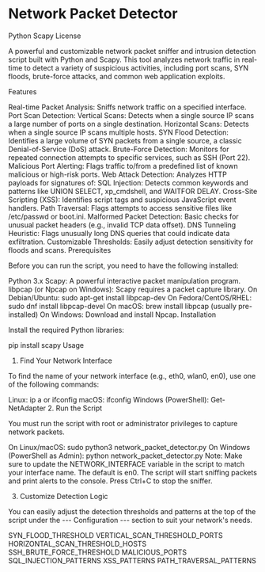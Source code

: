 # Network Packet Detector

Python Scapy License

A powerful and customizable network packet sniffer and intrusion detection script built with Python and Scapy. This tool analyzes network traffic in real-time to detect a variety of suspicious activities, including port scans, SYN floods, brute-force attacks, and common web application exploits.

Features

Real-time Packet Analysis: Sniffs network traffic on a specified interface.
Port Scan Detection:
Vertical Scans: Detects when a single source IP scans a large number of ports on a single destination.
Horizontal Scans: Detects when a single source IP scans multiple hosts.
SYN Flood Detection: Identifies a large volume of SYN packets from a single source, a classic Denial-of-Service (DoS) attack.
Brute-Force Detection: Monitors for repeated connection attempts to specific services, such as SSH (Port 22).
Malicious Port Alerting: Flags traffic to/from a predefined list of known malicious or high-risk ports.
Web Attack Detection: Analyzes HTTP payloads for signatures of:
SQL Injection: Detects common keywords and patterns like UNION SELECT, xp_cmdshell, and WAITFOR DELAY.
Cross-Site Scripting (XSS): Identifies script tags and suspicious JavaScript event handlers.
Path Traversal: Flags attempts to access sensitive files like /etc/passwd or boot.ini.
Malformed Packet Detection: Basic checks for unusual packet headers (e.g., invalid TCP data offset).
DNS Tunneling Heuristic: Flags unusually long DNS queries that could indicate data exfiltration.
Customizable Thresholds: Easily adjust detection sensitivity for floods and scans.
Prerequisites

Before you can run the script, you need to have the following installed:

Python 3.x
Scapy: A powerful interactive packet manipulation program.
libpcap (or Npcap on Windows): Scapy requires a packet capture library.
On Debian/Ubuntu: sudo apt-get install libpcap-dev
On Fedora/CentOS/RHEL: sudo dnf install libpcap-devel
On macOS: brew install libpcap (usually pre-installed)
On Windows: Download and install Npcap.
Installation

Install the required Python libraries:

pip install scapy
Usage

1. Find Your Network Interface

To find the name of your network interface (e.g., eth0, wlan0, en0), use one of the following commands:

Linux: ip a or ifconfig
macOS: ifconfig
Windows (PowerShell): Get-NetAdapter
2. Run the Script

You must run the script with root or administrator privileges to capture network packets.

On Linux/macOS:
sudo python3 network_packet_detector.py
On Windows (PowerShell as Admin):
python network_packet_detector.py
Note: Make sure to update the NETWORK_INTERFACE variable in the script to match your interface name. The default is en0.
The script will start sniffing packets and print alerts to the console. Press Ctrl+C to stop the sniffer.

3. Customize Detection Logic

You can easily adjust the detection thresholds and patterns at the top of the script under the --- Configuration --- section to suit your network's needs.

SYN_FLOOD_THRESHOLD
VERTICAL_SCAN_THRESHOLD_PORTS
HORIZONTAL_SCAN_THRESHOLD_HOSTS
SSH_BRUTE_FORCE_THRESHOLD
MALICIOUS_PORTS
SQL_INJECTION_PATTERNS
XSS_PATTERNS
PATH_TRAVERSAL_PATTERNS
